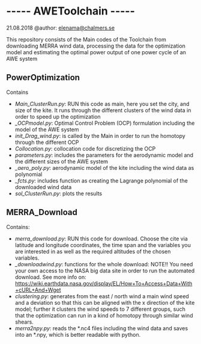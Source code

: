# ----- AWEToolchain ----- 
21.08.2018 @author: elenama@chalmers.se

This repository consists of the Main codes of the Toolchain from downloading MERRA wind data, processing the data for the optimization model and estimating the optimal power output of one power cycle of an AWE system


## PowerOptimization 

Contains
* *Main_ClusterRun.py*: RUN this code as main, here you set the city, and size of the kite. It runs through the different clusters of the wind data in order to speed up the optimization
*  *_OCPmodel.py*: Optimal Control Problem (OCP) formulation including the model of the AWE system
* *init_Drag_wind.py*: is called by the Main in order to run the homotopy through the different OCP
* *Collocation.py*: collocation code for discretizing the OCP
* *parameters.py*: includes the parameters for the aerodynamic model and the  different sizes of the AWE system
* *_aero_poly.py*: aerodynamic model of the kite including the wind data as polynomial
* *_fcts.py*: includes function as creating the Lagrange polynomial of the downloaded wind data
* *sol_ClusterRun.py*: plots the results 


## MERRA_Download

Contains:
* *merra_download.py*: RUN this code for download. Choose the cite via latitude and longitude coordinates,  the time span and the variables you are interested in as well as the required altitudes of the chosen variables. 
* *_downloadwind.py*: functions for the whole download: NOTE!! You need your own access to the NASA big data site in order to run the automated download. See more info on: https://wiki.earthdata.nasa.gov/display/EL/How+To+Access+Data+With+cURL+And+Wget
* *clustering.py*: generates from  the east / north wind a main wind speed and a deviation so that this can be aligned with the x direction of the kite model; further it clusters the wind speeds to 7 different groups, such that the optimization can run in a kind of homotopy through similar wind shears.
* *merra2npy.py*: reads the *.nc4 files including the wind data and saves into an *.npy, which is better readable with python.
